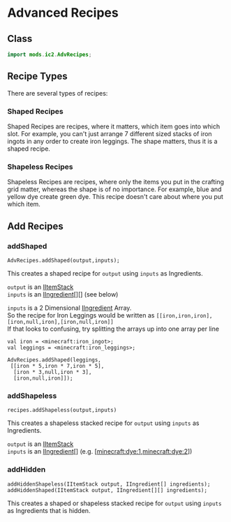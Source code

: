 # Advanced Recipes

## Class

```java
import mods.ic2.AdvRecipes;
```

## Recipe Types
There are several types of recipes:

### Shaped Recipes
Shaped Recipes are recipes, where it matters, which item goes into which slot.
For example, you can't just arrange 7 different sized stacks of iron ingots in any order to create iron leggings. The shape matters, thus it is a shaped recipe.

### Shapeless Recipes
Shapeless Recipes are recipes, where only the items you put in the crafting grid matter, whereas the shape is of no importance.
For example, blue and yellow dye create green dye. This recipe doesn't care about where you put which item.

## Add Recipes

### addShaped
```zenscript
AdvRecipes.addShaped(output,inputs);
```

This creates a shaped recipe for `output` using `inputs` as Ingredients.

`output` is an [IItemStack](https://docs.blamejared.com/1.12/en/#Vanilla/Items/IItemStack/)  
`inputs` is an [IIngredient](https://docs.blamejared.com/1.12/en/#Vanilla/Variable_Types/IIngredient/)[][] (see below)

`inputs` is a 2 Dimensional [IIngredient](https://docs.blamejared.com/1.12/en/#Vanilla/Variable_Types/IIngredient/) Array.  
So the recipe for Iron Leggings would be written as `[[iron,iron,iron],[iron,null,iron],[iron,null,iron]]`  
If that looks to confusing, try splitting the arrays up into one array per line
```zenscript
val iron = <minecraft:iron_ingot>;
val leggings = <minecraft:iron_leggings>;

AdvRecipes.addShaped(leggings,
 [[iron * 5,iron * 7,iron * 5],
  [iron * 3,null,iron * 3],
  [iron,null,iron]]);
```

### addShapeless
```zenscript
recipes.addShapeless(output,inputs)
```

This creates a shapeless stacked recipe for `output` using `inputs` as Ingredients.

`output` is an [IItemStack](/Vanilla/Items/IItemStack/)  
`inputs` is an [IIngredient](https://docs.blamejared.com/1.12/en/#Vanilla/Variable_Types/IIngredient/)[]  (e.g. [<minecraft:dye:1>,<minecraft:dye:2>])

### addHidden
```zenscript
addHiddenShapeless(IItemStack output, IIngredient[] ingredients);
addHiddenShaped(IItemStack output, IIngredient[][] ingredients);
```

This creates a shaped or shapeless stacked recipe for `output` using `inputs` as Ingredients that is hidden. 